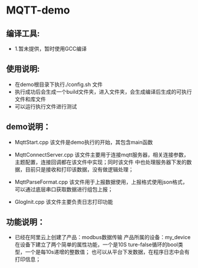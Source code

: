 MQTT-demo
===========
## 编译工具:
- 1.暂未提供，暂时使用GCC编译


## 使用说明:
- 在demo根目录下执行./config.sh 文件
- 执行成功后会生成一个build文件夹，进入文件夹，会生成编译后生成的可执行文件和库文件
- 可以运行执行文件进行测试

## demo说明：
- MqttStart.cpp 
    该文件是demo执行的开始，其包含main函数

- MqttConnectServer.cpp
    该文件主要用于连接mqtt服务器，相关连接参数，主题配置，连接回调都在该文件中实现；同时该文件
    中也处理服务器下发的数据，目前只是接收和打印该数据，没有做逻辑处理；

- MqttParseFormat.cpp
    该文件用于上报数据使用，上报格式使用json格式，可以通过底层串口获取数据进行组包上报；

- GlogInit.cpp
    该文件主要负责日志打印功能

## 功能说明：
-   已经在阿里云上创建了产品：modbus数据传输      产品所属的设备：my_device
    在设备下建立了两个简单的属性功能，一个是10S ture-false循环的bool类型，一个是每10s递增的整数值；
    也可以从平台下发数据，在程序日志中会有打印信息；
